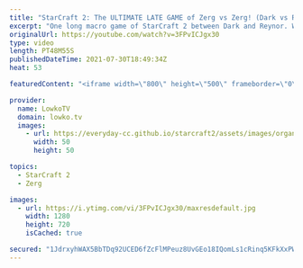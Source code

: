 ```yaml
---
title: "StarCraft 2: The ULTIMATE LATE GAME of Zerg vs Zerg! (Dark vs Reynor)"
excerpt: "One long macro game of StarCraft 2 between Dark and Reynor. While most Zerg versus Zerg games end within a few minutes, this one goes well beyond the Zergling Baneling, Roach Ravager and even the Hydra Lurker stage.  Dark vs Zest: https://www.youtube.com/watch?v=mUG5ryGpiV8  Support my work on Patreon:"
originalUrl: https://youtube.com/watch?v=3FPvICJgx30
type: video
length: PT48M55S
publishedDateTime: 2021-07-30T18:49:34Z
heat: 53

featuredContent: "<iframe width=\"800\" height=\"500\" frameborder=\"0\" src=\"https://www.youtube.com/embed/3FPvICJgx30\" allow=\"accelerometer; autoplay; encrypted-media; gyroscope; picture-in-picture\" allowfullscreen></iframe>"

provider:
  name: LowkoTV
  domain: lowko.tv
  images:
    - url: https://everyday-cc.github.io/starcraft2/assets/images/organizations/lowko.tv-50x50.jpg
      width: 50
      height: 50

topics:
  - StarCraft 2
  - Zerg

images:
  - url: https://i.ytimg.com/vi/3FPvICJgx30/maxresdefault.jpg
    width: 1280
    height: 720
    isCached: true

secured: "1JdrxyhWAX5BbTDq92UCED6fZcFlMPeuz8UvGEo18IQomLs1cRinq5KFkXxPW8IIrDd2Kl1ss6LYfaQLMAXr/gv1nFA5LMJ9lmXvlQ5YzBNkHmiRb6lk7fKH9jCZcwsdZjRpXlzlXaBvsOZPANuVgVEdusDSjCEG+1JZ50PYuSv694+bMlMH8r/FsgeBpN55LRkgwr3OomodZ+US3I7eKmVI/JTLVnsBGMDfEHsQ64CdurURez5Cdb5KRwIHQ+IT3rNJTjYKJ/M7U6fjzaz2X2uVMbOiN1BSOsM7r5KcVVcYfHlVQZkHKeRubYVq+PM0yTNUef7G6Lns/JYMeNKGc7AFkB4ZvUMFJZn9xKiybqAep3BckxZXRavZplxn5X0hM0RNcoWF7SWo9miPZmq2YYAqdKikjornTQGOPrTcrccTFYOdQ7UiUsD5Bo+GFGUh;lhS2/tb4+avcY1ICH8SdZw=="
---
```


